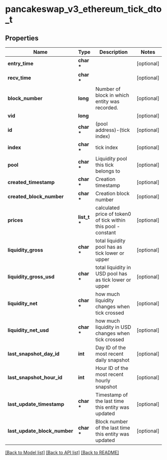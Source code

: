 # pancakeswap_v3_ethereum_tick_dto_t

## Properties
Name | Type | Description | Notes
------------ | ------------- | ------------- | -------------
**entry_time** | **char \*** |  | [optional] 
**recv_time** | **char \*** |  | [optional] 
**block_number** | **long** | Number of block in which entity was recorded. | [optional] 
**vid** | **long** |  | [optional] 
**id** | **char \*** | (pool address)-(tick index) | [optional] 
**index** | **char \*** | tick index | [optional] 
**pool** | **char \*** | Liquidity pool this tick belongs to | [optional] 
**created_timestamp** | **char \*** | Creation timestamp | [optional] 
**created_block_number** | **char \*** | Creation block number | [optional] 
**prices** | **list_t \*** | calculated price of token0 of tick within this pool - constant | [optional] 
**liquidity_gross** | **char \*** | total liquidity pool has as tick lower or upper | [optional] 
**liquidity_gross_usd** | **char \*** | total liquidity in USD pool has as tick lower or upper | [optional] 
**liquidity_net** | **char \*** | how much liquidity changes when tick crossed | [optional] 
**liquidity_net_usd** | **char \*** | how much liquidity in USD changes when tick crossed | [optional] 
**last_snapshot_day_id** | **int** | Day ID of the most recent daily snapshot | [optional] 
**last_snapshot_hour_id** | **int** | Hour ID of the most recent hourly snapshot | [optional] 
**last_update_timestamp** | **char \*** | Timestamp of the last time this entity was updated | [optional] 
**last_update_block_number** | **char \*** | Block number of the last time this entity was updated | [optional] 

[[Back to Model list]](../README.md#documentation-for-models) [[Back to API list]](../README.md#documentation-for-api-endpoints) [[Back to README]](../README.md)


